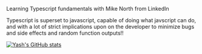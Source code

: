 Learning Typescript fundamentals with Mike North from LinkedIn

Typescript is superset to javascript,
capable of doing what javscript can do, and with
a lot of strict implications upon on the developer
to minimize bugs and side effects and random 
function outputs!!

[![Yash's GitHub stats](https://github-readme-stats.vercel.app/api?username=yashpriyam&hide=stars)](https://github.com/anuraghazra/github-readme-stats)
